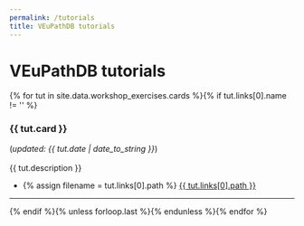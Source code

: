 ```yaml
---
permalink: /tutorials
title: VEuPathDB tutorials
---
```

<h1>VEuPathDB tutorials</h1>

<div class="static-content"> 

{% for tut in site.data.workshop_exercises.cards %}{% if tut.links[0].name != '' %} 
<a name = "{{tut.card | remove:' '}}"></a>
<h3>{{ tut.card }}</h3> 
(<i>updated: {{ tut.date | date_to_string }}</i>)
<br><br>
{{ tut.description }}
<ul>
  <li>
    {% assign filename = tut.links[0].path %}
    <a href="{{ '/documents/' | append: filename | relative_url }}">{{ tut.links[0].path }}</a></li>
</ul>
<hr>
{% endif %}{% unless forloop.last %}{% endunless %}{% endfor %}

</div>



